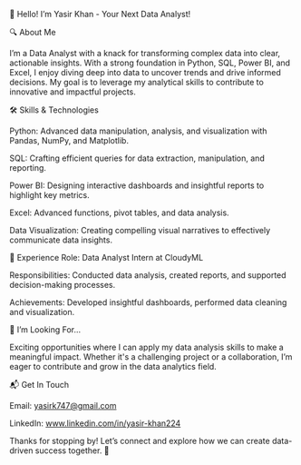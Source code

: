 👋 Hello! I’m Yasir Khan - Your Next Data Analyst!

🔍 About Me

I’m a Data Analyst with a knack for transforming complex data into clear, actionable insights. With a strong foundation in Python, SQL, Power BI, and Excel, I enjoy diving deep into data to uncover trends and drive informed decisions. My goal is to leverage my analytical skills to contribute to innovative and impactful projects.

🛠️ Skills & Technologies

  Python: Advanced data manipulation, analysis, and visualization with Pandas, NumPy, and Matplotlib.
    
  SQL: Crafting efficient queries for data extraction, manipulation, and reporting.
    
  Power BI: Designing interactive dashboards and insightful reports to highlight key metrics.
    
  Excel: Advanced functions, pivot tables, and data analysis.
    
  Data Visualization: Creating compelling visual narratives to effectively communicate data insights.

🚀 Experience
  Role: Data Analyst Intern at CloudyML
  
  Responsibilities: Conducted data analysis, created reports, and supported decision-making processes.
  
  Achievements: Developed insightful dashboards, performed data cleaning and visualization.

🌟 I’m Looking For…

Exciting opportunities where I can apply my data analysis skills to make a meaningful impact. Whether it's a challenging project or a collaboration, I’m eager to contribute and grow in the data analytics field.

📬 Get In Touch

  Email: yasirk747@gmail.com
  
  LinkedIn: www.linkedin.com/in/yasir-khan224
    

Thanks for stopping by! Let’s connect and explore how we can create data-driven success together. 🚀


